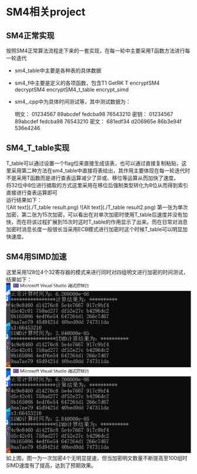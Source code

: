 # SM4相关project
## SM4正常实现
按照SM4正常算法流程走下来的一套实现，在每一轮中主要采用T函数方法进行每一轮迭代  
* sm4_table中主要是各种表的具体数据  
* sm4_f中主要是定义的各项函数，包含T1 GetRK T encryptSM4 decryptSM4 encryptSM4_t_table encrypt_simd  
* sm4_.cpp中为具体时间测试等，其中测试数据为：  

	明文：	01234567 89abcdef fedcba98 76543210
	密钥：	01234567 89abcdef fedcba98 76543210
	密文：	681edf34 d206965e 86b3e94f 536e4246
## SM4_T_table实现
T_table可以通过设置一个flag位来直接生成该表，也可以通过直接复制粘贴，这里采用第二种方法在sm4_table中直接将表给出，其作用主要体现在每一轮迭代时不是采用T函数而是进行查表运算减少了异或、移位等运算从而加快了速度。  
	将32位中8位进行摘取的方式这里采用在移位后强制类型转化为8位从而得到索引直接进行查表运算即可  
	运行结果如下：  
   ![Alt text](./T_table result.png)
![Alt text](./T_table result2.png)
	第一张为单次加密，第二张为15次加密，可以看出在对单次加密时使用T_table后速度并没有加快，而在将该过程扩展到15次时这时T_table的作用显示了出来。而在日常对消息加密时消息长度一般很长当采用ECB模式进行加密时这个时候T_table可以明显加快速度。

## SM4用SIMD加速
这里采用128位4个32寄存器的模式来进行同时对四组明文进行加密的时间测试，结果如下：  
![Alt text](./SIMD结果（128-32）.png)  
![Alt text](./SIMD结果（128-32）.png)  
如上图，图一为一次加密4个无明显提速，但当加密明文数量不断提高至100组时SIMD速度有了提高，达到了预期效果。  
